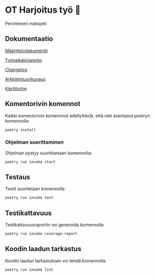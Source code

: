 # OT Harjoitus työ 🐍

Perinteinen matopeli

## Dokumentaatio

[Määrittelydokumentti](./dokumentaatio/vaatimusmaarittely.md)

[Työnaikakirjanpito](./dokumentaatio/tuntikirjanpito.md)

[Changelog](./dokumentaatio/changelog.md)

[Arkkitehtuurikuvaus](./dokumentaatio/arkkitehtuuri.md)

[Käyttöohje](./dokumentaatio/kayttoohje.md)

## Komentorivin komennot

Kaikki komentorivin komennnot edellyttävät, että olet asentanut poetryn komennolla:

```bash
poetry install
```

### Ohjelman suorittaminen

Ohjelman pystyy suorittamaan komennolla:

```bash
poetry run invoke start
```

## Testaus

Testit suoritetaan komennolla:

```bash
poetry run invoke test
```

## Testikattavuus

Testikattavuusraportin voi generoida komennolla:

```bash
poetry run invoke coverage-report
```

## Koodin laadun tarkastus

Koodin laadun tarkastuksen voi tehdä komennolla:

```bash
poetry run invoke lint
```
